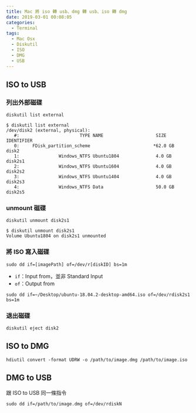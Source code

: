 ```yaml
---
title: Mac 將 iso 轉 usb、dmg 轉 usb、iso 轉 dmg
date: 2019-03-01 00:08:05
categories:
  - Terminal
tags:
  - Mac Osx
  - Diskutil
  - ISO
  - DMG
  - USB
---
```



## ISO to USB

### 列出外部磁碟

```shell
diskutil list external
```

```shell
$ diskutil list external
/dev/disk2 (external, physical):
   #:                       TYPE NAME                    SIZE       IDENTIFIER
   0:     FDisk_partition_scheme                        *62.0 GB    disk2
   1:               Windows_NTFS Ubuntu1804              4.0 GB     disk2s1
   2:               Windows_NTFS Ubuntu1604              4.0 GB     disk2s2
   3:               Windows_NTFS Ubuntu1404              4.0 GB     disk2s3
   4:               Windows_NTFS Data                    50.0 GB    disk2s5
```

### unmount 磁碟

```shell
diskutil unmount disk2s1
```

```shell
$ diskutil unmount disk2s1
Volume Ubuntu1804 on disk2s1 unmounted
```

### 將 ISO 寫入磁碟

```shell
sudo dd if=[imagePath] of=/dev/r[diskID] bs=1m
```

- `if`：Input from，並非 Standard Input
- `of`：Output from

```shell
sudo dd if=~/Desktop/ubuntu-18.04.2-desktop-amd64.iso of=/dev/rdisk2s1 bs=1m
```

### 退出磁碟

```shell
diskutil eject disk2
```

## ISO to DMG

```shell
hdiutil convert -format UDRW -o /path/to/image.dmg /path/to/image.iso
```

## DMG to USB

跟 ISO to USB 同一條指令

```shell
sudo dd if=/path/to/image.dmg of=/dev/rdiskN
```